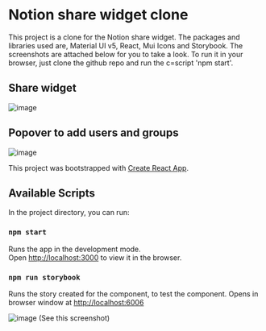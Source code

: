 # Notion share widget clone

This project is a clone for the Notion share widget. The packages and libraries used are, Material UI v5, React, Mui Icons and Storybook. The screenshots are attached below for you to take a look. To run it in your browser, just clone the github repo and run the c=script 'npm start'.

## Share widget
![image](https://user-images.githubusercontent.com/87223017/190962226-991fbf9a-2497-48e0-9b5c-bade4414de9a.png)

## Popover to add users and groups
![image](https://user-images.githubusercontent.com/87223017/190962234-8da5e7c0-123f-4df1-bed2-2223a22ef987.png)

This project was bootstrapped with [Create React App](https://github.com/facebook/create-react-app).

## Available Scripts

In the project directory, you can run:

### `npm start`

Runs the app in the development mode.\
Open [http://localhost:3000](http://localhost:3000) to view it in the browser.

### `npm run storybook`

Runs the story created for the component, to test the component. Opens in browser window at [http://localhost:6006](http://localhost:6006)

![image](https://user-images.githubusercontent.com/87223017/190963606-3f6a2d24-3e44-45ee-b6a7-114944b05e48.png)
(See this screenshot)
